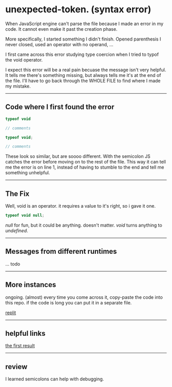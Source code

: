 # unexpected-token.  (syntax error)

When JavaScript engine can't parse the file because I made an error in my code.  It cannot even make it past the creation phase.  

More specifically, I started something I didn't finish.  Opened parenthesis I never closed, used an operator with no operand, ...

I first came across this error studying type coercion when I tried to typof the void operator.  

I expect this error will be a real pain becuase the message isn't very helpful.  It tells me there's something missing, but always tells me it's at the end of the file.
I'll have to go back through the WHOLE FILE to find where I made my mistake.

___

## Code where I first found the error

```js
typeof void

// comments
```

```js
typeof void;

// comments
```

These look so similar, but are soooo different.  With the semicolon JS catches the error before moving on to the rest of the file.
This way it can tell me the error is on line 1, instead of having to stumble to the end and tell me something unhelpful.

___

## The Fix

Well, void is an operator.  it requires a value to it's right, so i gave it one.

```js
typeof void null;
```

_null_ for fun, but it could be anything.  doesn't matter. _void_ turns anything to _undefined_.

___

## Messages from different runtimes

... todo

___

## More instances

ongoing.  (almost) every time you come across it, copy-paste the code into this repo. if the code is long you can put it in a separate file.

[replit](https://repl.it/@colevandersWands/unexpected-token)

___

## helpful links

[the first result](https://airbrake.io/blog/javascript-error-handling/unexpected-token)

___

## review

I learned semicolons can help with debugging.


